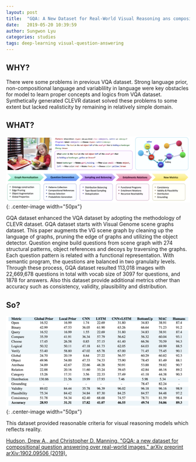 ```yaml
---
layout: post
title:  "GQA: A New Dataset for Real-World Visual Reasoning ans compositional Question Answering"
date:   2019-05-20 10:39:59
author: Sungwon Lyu
categories: studies
tags: deep-learning visual-question-answering
---
```

## WHY? 
There were some problems in previous VQA dataset. Strong language prior, non-compositional language and variablility in language were key obstacles for model to learn proper concepts and logics from VQA dataset. Synthetically generated CLEVR dataset solved these problems to some extent but lacked realisticity by remaining in relatively simple domain. 

## WHAT?
![image](/assets/images/gqad1.png){: .center-image width="50px"}

GQA dataset enhanced the VQA dataset by adopting the methodology of CLEVR dataset. GQA dataset starts with Visual Genome scene graphs dataset. This paper augments the VG scene graph by cleaning up the language of graphs, pruning the edge of graphs and utilizing the object detector. Question engine build questions from scene graph with 274 structural patterns, object references and decoys by traversing the graphs. Each question pattern is related with a functional representation. With semantic program, the questions are balanced in two granulaity levels. Through these process, GQA dataset resulted 113,018 images with 22,669,678 questions in total with vocab size of 3097 for questions, and 1878 for answers. Also this dataset provide additional metrics other than accuracy such as consistency, validity, plausibility and distribution. 

## So?
![image](/assets/images/gqad2.png){: .center-image width="50px"}

This dataset provided reasonable criteria for visual reasoning models which reflects reality. 

[Hudson, Drew A., and Christopher D. Manning. "GQA: a new dataset for compositional question answering over real-world images." arXiv preprint arXiv:1902.09506 (2019).](https://arxiv.org/abs/1902.09506)

